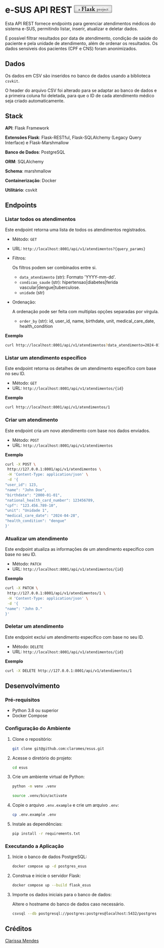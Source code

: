 # e-SUS API REST ![A Flask Project](assets/flask-project.png "A Flask Project")

Esta API REST fornece endpoints para gerenciar atendimentos médicos do sistema e-SUS, permitindo listar, inserir, atualizar e deletar dados.

É possível filtrar resultados por data de atendimento, condição de saúde do paciente e pela unidade de atendimento, além de ordenar os resultados. Os dados sensíveis dos pacientes (CPF e CNS) foram anonimizados.

## Dados

Os dados em CSV são inseridos no banco de dados usando a biblioteca `csvkit`.

O header do arquivo CSV foi alterado para se adaptar ao banco de dados e a primeira coluna foi deletada, para que o ID de cada atendimento médico seja criado automaticamente.

## Stack

**API**: Flask Framework

**Extensões Flask**: Flask-RESTful, Flask-SQLAlchemy (Legacy Query Interface) e Flask-Marshmallow

**Banco de Dados**: PostgreSQL

**ORM**: SQLAlchemy

**Schema**: marshmallow

**Containerização**: Docker

**Utilitário**: csvkit

## Endpoints

### Listar todos os atendimentos

Este endpoint retorna uma lista de todos os atendimentos registrados.

- Método: `GET`
- URL: `http://localhost:8001/api/v1/atendimentos?{query_params}`
- Filtros:

  Os filtros podem ser combinados entre si.

  - `data_atendimento` (str): Formato 'YYYY-mm-dd'.
  - `condicao_saude` (str): hipertensao|diabetes|ferida vascular|dengue|tuberculose.
  - `unidade` (str)

- Ordenação:

  A ordenação pode ser feita com multiplas opções separadas por vírgula.

  - `order_by` (str): id, user_id, name, birthdate, unit, medical_care_date, health_condition

**Exemplo**

```bash
curl http://localhost:8001/api/v1/atendimentos?data_atendimento=2024-01-01&condicao_saude=diabetes&order_by=user_id,medical_care_date
```

### Listar um atendimento específico

Este endpoint retorna os detalhes de um atendimento específico com base no seu ID.

- Método: `GET`
- URL: `http://localhost:8001/api/v1/atendimentos/{id}`

**Exemplo**

```bash
curl http://localhost:8001/api/v1/atendimentos/1
```

### Criar um atendimento

Este endpoint cria um novo atendimento com base nos dados enviados.

- Método: `POST`
- URL: `http://localhost:8001/api/v1/atendimentos`

**Exemplo**

```bash
curl -X POST \
 http://127.0.0.1:8001/api/v1/atendimentos \
 -H 'Content-Type: application/json' \
 -d '{
"user_id": 123,
"name": "John Doe",
"birthdate": "2000-01-01",
"national_health_card_number": 123456789,
"cpf": "123.456.789-10",
"unit": "Unidade 1",
"medical_care_date": "2024-04-28",
"health_condition": "dengue"
}'
```

### Atualizar um atendimento

Este endpoint atualiza as informações de um atendimento específico com base no seu ID.

- Método: `PATCH`
- URL: `http://localhost:8001/api/v1/atendimentos/{id}`

**Exemplo**

```bash
curl -X PATCH \
 http://127.0.0.1:8001/api/v1/atendimentos/1 \
 -H 'Content-Type: application/json' \
 -d '{
"name": "John D."
}'
```

### Deletar um atendimento

Este endpoint exclui um atendimento específico com base no seu ID.

- Método: `DELETE`
- URL: `http://localhost:8001/api/v1/atendimentos/{id}`

**Exemplo**

```bash
curl -X DELETE http://127.0.0.1:8001/api/v1/atendimentos/1
```

## Desenvolvimento

### Pré-requisitos

- Python 3.8 ou superior
- Docker Compose

### Configuração do Ambiente

1. Clone o repositório:

   ```bash
   git clone git@github.com:claromes/esus.git
   ```

2. Acesse o diretório do projeto:

   ```bash
   cd esus
   ```

3. Crie um ambiente virtual de Python:

   ```bash
   python -m venv .venv
   ```

   ```bash
   source .venv/bin/activate
   ```

4. Copie o arquivo `.env.example` e crie um arquivo `.env`:

   ```bash
   cp .env.example .env
   ```

5. Instale as dependências:
   ```bash
   pip install -r requirements.txt
   ```

### Executando a Aplicação

1. Inicie o banco de dados PostgreSQL:

   ```bash
   docker compose up -d postgres_esus
   ```

2. Construa e inicie o servidor Flask:

   ```bash
   docker compose up --build flask_esus
   ```

3. Importe os dados iniciais para o banco de dados:

   Altere o hostname do banco de dados caso necessário.

   ```bash
   csvsql --db postgresql://postgres:postgres@localhost:5432/postgres --tables medical_care --insert --no-create atendimentos.csv
   ```

## Créditos

[Clarissa Mendes](https://claromes.com)
